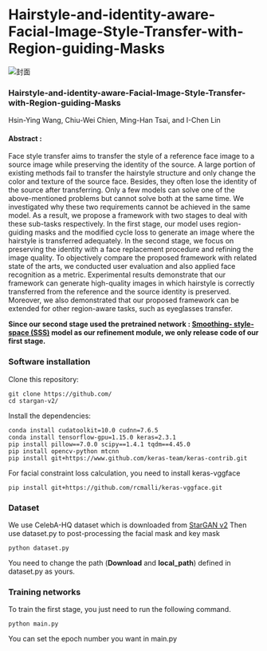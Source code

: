 # Hairstyle-and-identity-aware-Facial-Image-Style-Transfer-with-Region-guiding-Masks

![封面](https://github.com/singingwang/Hairstyle-and-identity-aware-Facial-Image-Style-Transfer-with-Region-guiding-Masks/assets/25973060/e6a40530-b245-4092-b30a-0d25f874b408)
### Hairstyle-and-identity-aware-Facial-Image-Style-Transfer-with-Region-guiding-Masks
Hsin-Ying Wang, Chiu-Wei Chien, Ming-Han Tsai, and I-Chen Lin
#### **Abstract :**
Face style transfer aims to transfer the style of a reference face image to a source image while preserving the identity of the source. A large portion of existing methods fail to transfer the hairstyle structure and only change the color and texture of the source face. Besides, they often lose the identity of the source after transferring. Only a few models can solve one of the above-mentioned problems but cannot solve both at the same time. We investigated why these two requirements cannot be achieved in the same model. As a result, we propose a framework with two stages to deal with these sub-tasks respectively. In the first stage, our model uses region-guiding masks and the modified cycle loss to generate an image where the hairstyle is transferred adequately. In the second stage, we focus on preserving the identity with a face replacement procedure and refining the image quality. To objectively compare the proposed framework with related state of the arts, we conducted user evaluation and also applied face recognition as a metric. Experimental results demonstrate that our framework can generate high-quality images in which hairstyle is correctly transferred from the reference and the source identity is preserved. Moreover, we also demonstrated that our proposed framework can be extended for other region-aware tasks, such as eyeglasses transfer.

**Since our second stage used the pretrained network : [Smoothing-
style-space (SSS)](https://github.com/yhlleo/SmoothingLatentSpace) model as our refinement module, we only release code of our first stage.**

### Software installation
Clone this repository:
```
git clone https://github.com/
cd stargan-v2/
```
Install the dependencies:
```
conda install cudatoolkit=10.0 cudnn=7.6.5
conda install tensorflow-gpu=1.15.0 keras=2.3.1
pip install pillow==7.0.0 scipy==1.4.1 tqdm==4.45.0
pip install opencv-python mtcnn
pip install git+https://www.github.com/keras-team/keras-contrib.git
```
For facial constraint loss calculation, you need to install keras-vggface
```
pip install git+https://github.com/rcmalli/keras-vggface.git
```
### Dataset
We use CelebA-HQ dataset which is downloaded from [StarGAN v2](https://github.com/clovaai/stargan-v2)
Then use dataset.py to post-processing the facial mask and key mask
```
python dataset.py
```
You need to change the path (**Download** and **local_path**) defined in dataset.py as yours.

### Training networks
To train the first stage, you just need to run the following command.
```
python main.py
```
You can set the epoch number you want in main.py
